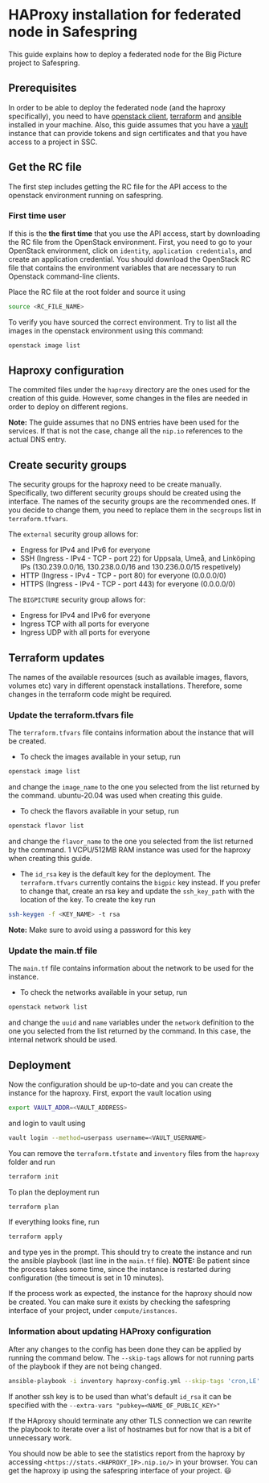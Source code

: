 # HAProxy installation for federated node in Safespring
This guide explains how to deploy a federated node for the Big Picture project to Safespring.

## Prerequisites
In order to be able to deploy the federated node (and the haproxy specifically), you need to have [openstack client](https://docs.openstack.org/python-openstackclient/pike/), [terraform](https://learn.hashicorp.com/tutorials/terraform/install-cli) and [ansible](https://docs.ansible.com/ansible/latest/installation_guide/intro_installation.html) installed in your machine. Also, this guide assumes that you have a [vault](https://www.vaultproject.io/) instance that can provide tokens and sign certificates and that you have access to a project in SSC.

##  Get the RC file
The first step includes getting the RC file for the API access to the openstack environment running on safespring.

### First time user
If this is the **the first time** that you use the API access, start by downloading the RC file from the OpenStack environment. First, you need to go to your OpenStack environment, click on `identity`, `application credentials`, and create an application credential. You should download the OpenStack RC file that contains the environment variables that are necessary to run Openstack command-line clients.


Place the RC file at the root folder and source it using
```bash
source <RC_FILE_NAME>
```

To verify you have sourced the correct environment. Try to list all the images in the openstack environment using this command:
```bash
openstack image list
```

## Haproxy configuration
The commited files under the `haproxy` directory are the ones used for the creation of this guide. However, some changes in the files are needed in order to deploy on different regions.

**Note:** The guide assumes that no DNS entries have been used for the services. If that is not the case, change all the `nip.io` references to the actual DNS entry.

## Create security groups
The security groups for the haproxy need to be create manually. Specifically, two different security groups should be created using the interface. The names of the security groups are the recommended ones. If you decide to change them, you need to replace them in the `secgroups` list in `terraform.tfvars`.

The `external` security group allows for:
- Engress for IPv4 and IPv6 for everyone
- SSH (Ingress - IPv4 - TCP - port 22) for Uppsala, Umeå, and Linköping IPs (130.239.0.0/16, 130.238.0.0/16 and 130.236.0.0/15 respetively)
- HTTP (Ingress - IPv4 - TCP - port 80) for everyone (0.0.0.0/0)
- HTTPS (Ingress - IPv4 - TCP - port 443) for everyone (0.0.0.0/0)


The `BIGPICTURE` security group allows for:
- Engress for IPv4 and IPv6 for everyone
- Ingress TCP with all ports for everyone
- Ingress UDP with all ports for everyone

## Terraform updates
The names of the available resources (such as available images, flavors, volumes etc) vary in different openstack installations. Therefore, some changes in the terraform code might be required.

### Update the terraform.tfvars file
The `terraform.tfvars` file contains information about the instance that will be created.

- To check the images available in your setup, run
```bash
openstack image list
```
and change the `image_name` to the one you selected from the list returned by the command. ubuntu-20.04 was used when creating this guide.

- To check the flavors available in your setup, run
```bash
openstack flavor list
```
and change the `flavor_name` to the one you selected from the list returned by the command. 1 VCPU/512MB RAM instance was used for the haproxy when creating this guide.

- The `id_rsa` key is the default key for the deployment. The `terraform.tfvars` currently contains the `bigpic` key instead. If you prefer to change that, create an rsa key and update the `ssh_key_path` with the location of the key. To create the key run
```bash
ssh-keygen -f <KEY_NAME> -t rsa
```
**Note:** Make sure to avoid using a password for this key
### Update the main.tf file
The `main.tf` file contains information about the network to be used for the instance.

- To check the networks available in your setup, run
```bash
openstack network list
```
and change the  `uuid` and `name` variables under the `network` definition to the one you selected from the list returned by the command. In this case, the internal network should be used.

## Deployment
Now the configuration should be up-to-date and you can create the instance for the haproxy. First, export the vault location using
```bash
export VAULT_ADDR=<VAULT_ADDRESS>
```
and login to vault using
```bash
vault login --method=userpass username=<VAULT_USERNAME>
```
You can remove the `terraform.tfstate` and `inventory` files from the `haproxy` folder and run
```bash
terraform init
```

To plan the deployment run
```bash
terraform plan
```

If everything looks fine, run
```bash
terraform apply
```
and type yes in the prompt. This should try to create the instance and run the ansible playbook (last line in the `main.tf` file). **NOTE:** Be patient since the process takes some time, since the instance is restarted during configuration (the timeout is set in 10 minutes).

If the process work as expected, the instance for the haproxy should now be created. You can make sure it exists by checking the safespring interface of your project, under `compute/instances`.

### Information about updating HAProxy configuration

After any changes to the config has been done they can be applied by running the command below. The `--skip-tags` allows for not running parts of the playbook if they are not being changed.

```sh
ansible-playbook -i inventory haproxy-config.yml --skip-tags 'cron,LE'
```

If another ssh key is to be used than what's default `id_rsa` it can be specified with the `--extra-vars "pubkey=<NAME_OF_PUBLIC_KEY>"`

If the HAproxy should terminate any other TLS connection we can rewrite the playbook to iterate over a list of hostnames but for now that is a bit of unnecessary work.

You should now be able to see the statistics report from the haproxy by accessing `<https://stats.<HAPROXY_IP>.nip.io/>` in your browser. You can get the haproxy ip using the safespring interface of your project. :smiley: